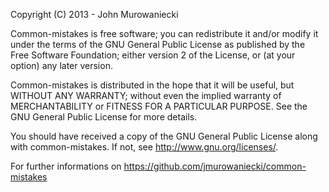 Copyright (C) 2013 - John Murowaniecki

Common-mistakes is free software; you can redistribute it and/or modify
it under the terms of the GNU General Public License as published by
the Free Software Foundation; either version 2 of the License, or
(at your option) any later version.

Common-mistakes is distributed in the hope that it will be useful,
but WITHOUT ANY WARRANTY; without even the implied warranty of
MERCHANTABILITY or FITNESS FOR A PARTICULAR PURPOSE.  See the
GNU General Public License for more details.

You should have received a copy of the GNU General Public License
along with common-mistakes. If not, see <http://www.gnu.org/licenses/>.


For further informations on https://github.com/jmurowaniecki/common-mistakes